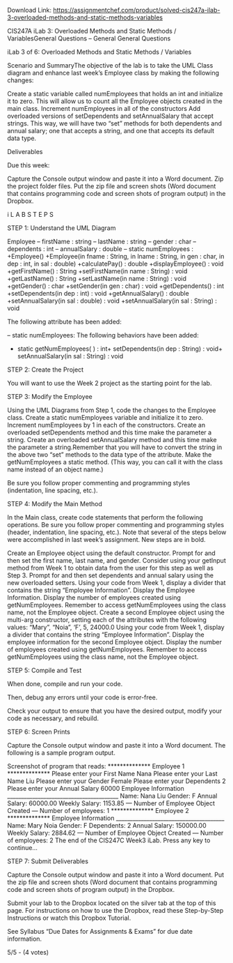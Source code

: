 Download Link: https://assignmentchef.com/product/solved-cis247a-ilab-3-overloaded-methods-and-static-methods-variables
<br>
<p class="ui header product-top-header" title="CIS247A iLab 3: Overloaded Methods and Static Methods / Variables Solution">CIS247A iLab 3: Overloaded Methods and Static Methods / VariablesGeneral Questions – General General Questions

iLab 3 of 6: Overloaded Methods and Static Methods / Variables

Scenario and SummaryThe objective of the lab is to take the UML Class diagram and enhance last week’s Employee class by making the following changes:

Create a static variable called numEmployees that holds an int and initialize it to zero. This will allow us to count all the Employee objects created in the main class. Increment numEmployees in all of the constructors Add overloaded versions of setDependents and setAnnualSalary that accept strings. This way, we will have two “set” methods for both dependents and annual salary; one that accepts a string, and one that accepts its default data type.

Deliverables

Due this week:

Capture the Console output window and paste it into a Word document. Zip the project folder files. Put the zip file and screen shots (Word document that contains programming code and screen shots of program output) in the Dropbox.

i L A B  S T E P S

STEP 1: Understand the UML Diagram

Employee – firstName : string – lastName : string – gender : char – dependents : int – annualSalary : double – static numEmployees : +Employee() +Employee(in fname : String, in lname : String, in gen : char, in dep : int, in sal : double) +calculatePay() : double +displayEmployee() : void +getFirstName() : String +setFirstName(in name : String) : void +getLastName() : String +setLastName(in name : String) : void +getGender() : char +setGender(in gen : char) : void +getDependents() : int +setDependents(in dep : int) : void +getAnnualSalary() : double +setAnnualSalary(in sal : double) : void +setAnnualSalary(in sal : String) : void

The following attribute has been added:

– static numEmployees: The following behaviors have been added:

+ static getNumEmployees( ) : int+ setDependents(in dep : String) : void+ setAnnualSalary(in sal : String) : void

STEP 2: Create the Project

You will want to use the Week 2 project as the starting point for the lab.

STEP 3: Modify the Employee

Using the UML Diagrams from Step 1, code the changes to the Employee class. Create a static numEmployees variable and initialize it to zero. Increment numEmployees by 1 in each of the constructors. Create an overloaded setDependents method and this time make the parameter a string. Create an overloaded setAnnualSalary method and this time make the parameter a string.Remember that you will have to convert the string in the above two “set” methods to the data type of the attribute. Make the getNumEmployees a static method. (This way, you can call it with the class name instead of an object name.)

Be sure you follow proper commenting and programming styles (indentation, line spacing, etc.).

STEP 4: Modify the Main Method

In the Main class, create code statements that perform the following operations. Be sure you follow proper commenting and programming styles (header, indentation, line spacing, etc.). Note that several of the steps below were accomplished in last week’s assignment. New steps are in bold.

Create an Employee object using the default constructor. Prompt for and then set the first name, last name, and gender. Consider using your getInput method from Week 1 to obtain data from the user for this step as well as Step 3. Prompt for and then set dependents and annual salary using the new overloaded setters. Using your code from Week 1, display a divider that contains the string “Employee Information”. Display the Employee Information. Display the number of employees created using getNumEmployees. Remember to access getNumEmployees using the class name, not the Employee object. Create a second Employee object using the multi-arg constructor, setting each of the attributes with the following values: “Mary”, “Noia”, ‘F’, 5, 24000.0 Using your code from Week 1, display a divider that contains the string “Employee Information”. Display the employee information for the second Employee object. Display the number of employees created using getNumEmployees. Remember to access getNumEmployees using the class name, not the Employee object.

STEP 5: Compile and Test

When done, compile and run your code.

Then, debug any errors until your code is error-free.

Check your output to ensure that you have the desired output, modify your code as necessary, and rebuild.

STEP 6: Screen Prints

Capture the Console output window and paste it into a Word document. The following is a sample program output.

Screenshot of program that reads: ************** Employee 1 ************** Please enter your First Name Nana Please enter your Last Name Liu Please enter your Gender Female Please enter your Dependents 2 Please enter your Annual Salary 60000 Employee Information ________________________________________ Name: Nana Liu Gender: F Annual Salary: 60000.00 Weekly Salary: 1153.85 — Number of Employee Object Created — Number of employees: 1 ************** Employee 2 ************** Employee Information _______________________________________ Name: Mary Noia Gender: F Dependents: 2 Annual Salary: 150000.00 Weekly Salary: 2884.62 — Number of Employee Object Created — Number of employees: 2 The end of the CIS247C Week3 iLab. Press any key to continue…

STEP 7: Submit Deliverables

Capture the Console output window and paste it into a Word document. Put the zip file and screen shots (Word document that contains programming code and screen shots of program output) in the Dropbox.

Submit your lab to the Dropbox located on the silver tab at the top of this page. For instructions on how to use the Dropbox, read these Step-by-Step Instructions or watch this  Dropbox Tutorial.

See Syllabus “Due Dates for Assignments &amp; Exams” for due date information.

5/5 - (4 votes)